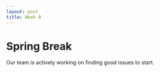 ```yaml
---
layout: post
title: Week 8
---
```


# Spring Break



<!--more-->
Our team is actively working on finding good issues to start.